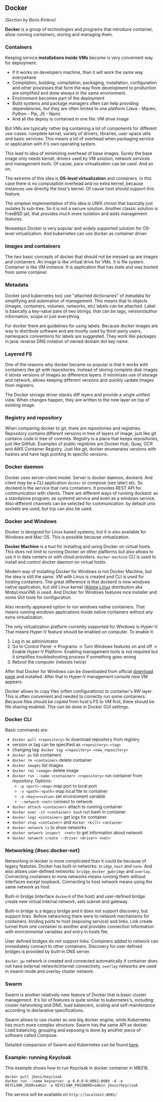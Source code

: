 
## Docker

_(Section by Boris Kirikov)_

__Docker__ is a group of technologies and programs that introduce container, allow running containers, storing and managing them.

### Containers

Keeping service __installations inside VMs__ become is very convenient way for deployment:

  * If it works on developers machine, than it will work the same way everywhere
  * Compilation, building, compilation, packaging, installation, configuration and other processes that form the way from development to
    production are simplified and done always in the same environment.
  * Environment becomes part of the deployment
  * Build systems and package managers often can help providing dependencies, but they are often limited to one platform (Java - Maven,
    Python - Pip, JS - Npm)
  * And all the deploy is contained in one file: VM drive image

But VMs are typically rather big containing a lot of components for different use-cases: complete kernel, variety of drivers, libraries, 
user-space utils and basic services. This means a lot of overhead when packaging service or application with it's own operating system.

This lead to idea of minimizing overhead of base images. Surely the base image only needs kernel, drivers used by VM solution, network 
services and management tools. Of cause, para-virtualization can be used. And so on.

The extreme of this idea is __OS-level virtualization__ and containers. In this case there is no computation overhead and no extra kernel, 
because instances use directly the host's kernel. Of cause host should support this feature. 

The simplest implementation of this idea is UNIX chroot that basically just isolates fs sub-tree. So it is not a secure solution. Another 
classic solution is FreeBSD jail, that provides much more isolation and adds management features.

Nowadays Docker is very popular and widely supported solution for OS-level virtualization. And kubernetes can use docker as container
driver.

### Images and containers

The two basic concepts of docker that should not be messed up are images and containers. An image is like virtual drive for VMs. It is
file system. Container is like VM instance. It is application that has state and was booted from some container.

### Metadata

Docker (and kubernetes too) use "attached dictionaries" of metadata for simplifying and automation of management. This means that to 
objects (images, containers, volumes, networks, etc) labels can be attached. Label is basically a key-value pare of two strings, that 
can be tags, version/author information, scope or just everything. 

For docker there are guidelines for using labels. Because docker images are way to distribute software and are mostly used by third-party
users, namespace conventions for labels are suggested. They work like packages in java: reverse DNS notation of owned domain dot key name.

### Layered FS

One of the reasons why docker became so popular is that it works with containers like git with repositories. Instead of storing complete
disk images it stores versions of images as difference layers. It minimizes use of storage and network, allows keeping different versions
and quickly update images from registers.

The Docker storage driver stacks diff layers and provide a single unified view. When changes happen, they are written to the new layer on
top of existing image.

### Registry and repository

When comparing docker to git, there are repositories and registries. Repository contains different versions in tree of layers of image,
just like git contains code in tree of commits. Registry is a place that keeps repositories, just like GitHub. Examples of public
registries are Docker Hub, Quay, GCR and AWS Container Registry. Just like git, docker enumerates versions with hashes and have tags 
pointing to specific versions.

### Docker daemon

Docker uses server-client model. Server is docker daemon, dockerd. And client may be a CLI application `docker` or compose (see later)
etc. So dockerd is the service that runs containers. It provides REST API for communication with clients. There are different ways of
running dockerd: as a standalone program, as systemd service and even as a windows service. Also different channels can be selected for
communication: by default unix sockets are used, but tcp can also be used.

### Docker and Windows

Docker is designed for Linux based systems, but it is also available for Windows and Mac OS. This is possible because virtualization.

__Docker Machine__ is a tool for installing and using Docker on virtual hosts. This does not limit to running Docker on other platforms
but also allows to use it in data centers or with cloud providers. `docker-machine` CLI is used to install and control docker daemon
on virtual hosts.

Modern way of installing Docker for Windows is not Docker Machine, but the idea is still the same. VM with Linux  is created
and CLI is used for hosting containers. The great difference is that dockerd is now windows native application, but still Linux kernel
([Alpine Linux](https://alpinelinux.org/) distribution aka MobyLinuxVM) is used. And Docker for Windows features nice installer 
and some GUI tools for configuration.

Also recently appeared option to run windows native containers. That means running windows applications inside native containers without
any extra virtualization.

The only virtualization platform currently supported for Windows is Hyper-V. That means Hyper-V feature should be enabled on computer.
To enable it:

  1. Log in as administrator
  2. Go to Control Panel -> Programs -> Turn Windows features on and off -> Enable Hyper-V Platform. Enabling management tools is not
     required but it simplifies troubleshooting process if something goes wrong
  3. Reboot the computer (reboots twice)

After that Docker for Windows can be downloaded from official [download page](https://download.docker.com/win/stable/InstallDocker.msi)
and installed. After that in Hyper-V management console new VM appears.

Docker allows to copy files (often configurations) to container's RW layer. This is often convenient and needed to correctly run 
some containers. Because files should be copied from host's FS to VM first, there should be file sharing enabled. This can be done in
Docker GUI settings.

### Docker CLI

Basic commands are:

  * `docker pull <repository>` to download repository from registry
  * version or tag can be specified as `<repository>:<tag>`
  * changing tag: `docker tag <repository> <new_repository>`
  * `docker ps` list containers
  * `docker rm <container>` delete container
  * `docker images` list images
  * `docker rmi <image>` delete image
  * `docker run --name <container> <repository>` run container from repository. Options:
    * `-p <port>:<map>` map port to local port
    * `-v <path>:<path>` map local file to container
    * `-e <key>=<value>` set environment variable
    * `--network <net>` connect to network
  * `docker attach <container>` attach to running container
  * `docker exec -it <container> bash` run bash in container
  * `docker logs <container>` get logs for container
  * `docker stop <container>` and `docker <kill> container`
  * `docker network ls` to show networks
  * `docker network inspect  <net>` to get information about network
  * `docker network create --driver <driver> <net>`


### Networking {#sec:docker-net}

Networking in docker is more complicated than it could be because of legacy features. Docker has built-in networks: `bridge`, `host` and
`none`. And also allows user-defined networks: `bridge`, `docker_gwbridge` and `overlay`. Connecting containers to none networks means running 
them without interfaces except loopback. Connecting to host network means using the same network as host.

Built-in bridge (interface `docker0` of the host) and user-defined bridge create new virtual internal network, sets subnet and gateway.

Built-in bridge is a legacy bridge and it does not support discovery, but support links. Before networking there were to network 
mechanisms for containers: binding ports to host (exposing service) and links. Link create tunnel from one container to another and 
provides connection information with environmental variables and entry in hosts file. 

User defined bridges do not support links. Containers added to network can immediately connect to other containers. Discovery 
for user defined bridges is provided by built-in DNS server.

`docker_gw` network is created and connected automatically if container does not have external network/internet connectivity. `overlay` 
networks are used in swarm mode and overlay cluster network.


### Swarm

Swarm is another relatively-new feature of Docker that is basic cluster management. It's list of features is quite similar to kubernetes's,
including: cluster networking and DNS, load balancers, scaling and self-maintenance according to declarative specifications. 

Swarm allows to use cluster as one big docker engine, while Kubernetes has much more complex structure. Swarm has the same API as
docker. Load balancing, grouping and exposing is done by another piece of software called Compose.

Detailed comparison of Swarm and Kubernetes can be found [here](https://platform9.com/blog/compare-kubernetes-vs-docker-swarm/).


### Example: running Keycloak


This example shows how to run Keycloak in docker container in MB316.

~~~~~
docker pull jboss/keycloak
docker run --name keyserver -p 0.0.0.0:8081:8080 -d -e KEYCLOAK_USER=admin -e KEYCLOAK_PASSWORD=admin jboss/keycloak
~~~~~

The service will be available on `http://localhost:8081/`

